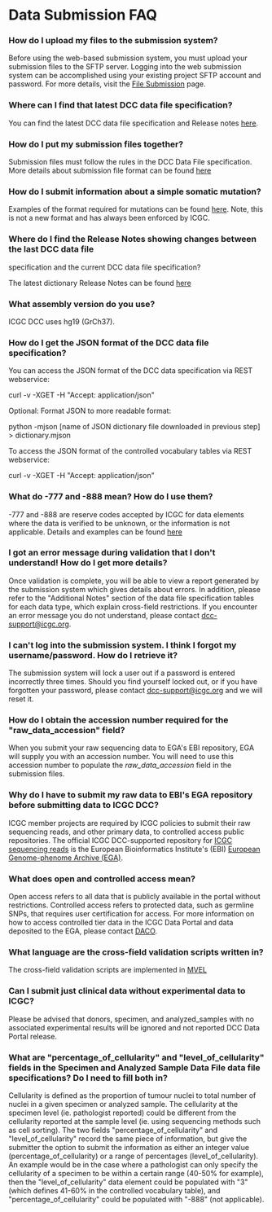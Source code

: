 # Data Submission FAQ

### How do I upload my files to the submission system?

Before using the web-based submission system, you must upload your submission files to the SFTP server. Logging into the web submission system can be accomplished using your existing project SFTP account and password. For more details, visit the [File Submission][1] page.  


### Where can I find that latest DCC data file specification?

You can find the latest DCC data file specification and Release notes [here][2].


### How do I put my submission files together?

Submission files must follow the rules in the DCC Data File specification. More details about submission file format can be found [here][3]


### How do I submit information about a simple somatic mutation?

Examples of the format required for mutations can be found [here][4]. Note, this is not a new format and has always been enforced by ICGC.


### Where do I find the Release Notes showing changes between the last DCC data file
specification and the current DCC data file specification?

The latest dictionary Release Notes can be found [here][5]


### What assembly version do you use?

ICGC DCC uses hg19 (GrCh37).


### How do I get the JSON format of the DCC data file specification?

You can access the JSON format of the DCC data specification via REST webservice:

curl -v -XGET  -H "Accept: application/json"

Optional: Format JSON to more readable format:

python -mjson [name of JSON dictionary file downloaded in previous step] > dictionary.mjson

To access the JSON format of the controlled vocabulary tables via REST webservice:

curl -v -XGET  -H "Accept: application/json"


### What do -777 and -888 mean? How do I use them?

-777 and -888 are reserve codes accepted by ICGC for data elements where the data is verified to be unknown, or the information is not applicable. Details and examples can be found [here][6]


### I got an error message during validation that I don't understand! How do I get more details?

Once validation is complete, you will be able to view a report generated by the submission system which gives details about errors. In addition, please refer to the "Additional Notes" section of the data file specification tables for each data type, which explain cross-field restrictions. If you encounter an error message you do not understand, please contact [dcc-support@icgc.org][7].


### I can't log into the submission system. I think I forgot my username/password. How do I retrieve it?

The submission system will lock a user out if a password is entered incorrectly three times. Should you find yourself locked out, or if you have forgotten your password, please contact [dcc-support@icgc.org][7] and we will reset it.


### How do I obtain the accession number required for the "raw_data_accession" field?

When you submit your raw sequencing data to EGA's EBI repository, EGA will supply you with an accession number. You will need to use this accession number to populate the _raw_data_accession_ field in the submission files.

### Why do I have to submit my raw data to EBI's EGA repository before submitting data to ICGC DCC?

ICGC member projects are required by ICGC policies to submit their raw sequencing reads, and other primary data, to controlled access public repositories. The official ICGC DCC-supported repository for [ICGC sequencing reads][8] is the European Bioinformatics Institute's (EBI) [European Genome-phenome Archive (EGA)][9].


### What does open and controlled access mean?

Open access refers to all data that is publicly available in the portal without restrictions. Controlled access refers to protected data, such as germline SNPs, that requires user certification for access. For more information on how to access controlled tier data in the ICGC Data Portal and data deposited to the EGA, please contact [DACO][10].


### What language are the cross-field validation scripts written in?

The cross-field validation scripts are implemented in [MVEL][11]


### Can I submit just clinical data without experimental data to ICGC?

Please be advised that donors, specimen, and analyzed_samples with no associated experimental results will be ignored and not reported DCC Data Portal release.


### What are "percentage_of_cellularity" and "level_of_cellularity" fields in the Specimen and Analyzed Sample Data File data file specifications? Do I need to fill both in?

Cellularity is defined as the proportion of tumour nuclei to total number of nuclei in a given specimen or analyzed sample. The cellularity at the specimen level (ie. pathologist reported) could be different from the cellularity reported at the sample level (ie. using sequencing methods such as cell sorting). The two fields "percentage_of_cellularity" and "level_of_cellularity" record the same piece of information, but give the submitter the option to submit the information as either an integer value (percentage_of_cellularity) or a range of percentages (level_of_cellularity). An example would be in the case where a pathologist can only specify the cellularity of a specimen to be within a certain range (40-50% for example), then the "level_of_cellularity" data element could be populated with "3" (which defines 41-60% in the controlled vocabulary table), and "percentage_of_cellularity" could be populated with "-888" (not applicable).

[1]: guide/overview/file-submission.md
[2]: dictionary/release-20.md
[3]: guide/overview/submission-file-format.md
[4]: guide/icgc-simple-somatic-mutation-format.md
[5]: dictionary.md
[6]: guide/dcc-data-element-specifications.md#missing-or-unknown-values
[7]: mailto:dcc-support@icgc.org
[8]: http://www.ebi.ac.uk/ega/dacs/EGAC00001000010
[9]: http://www.ebi.ac.uk/ega
[10]: http://www.icgc.org/daco
[11]: http://mvel.codehaus.org/Language+Guide+for+2.0